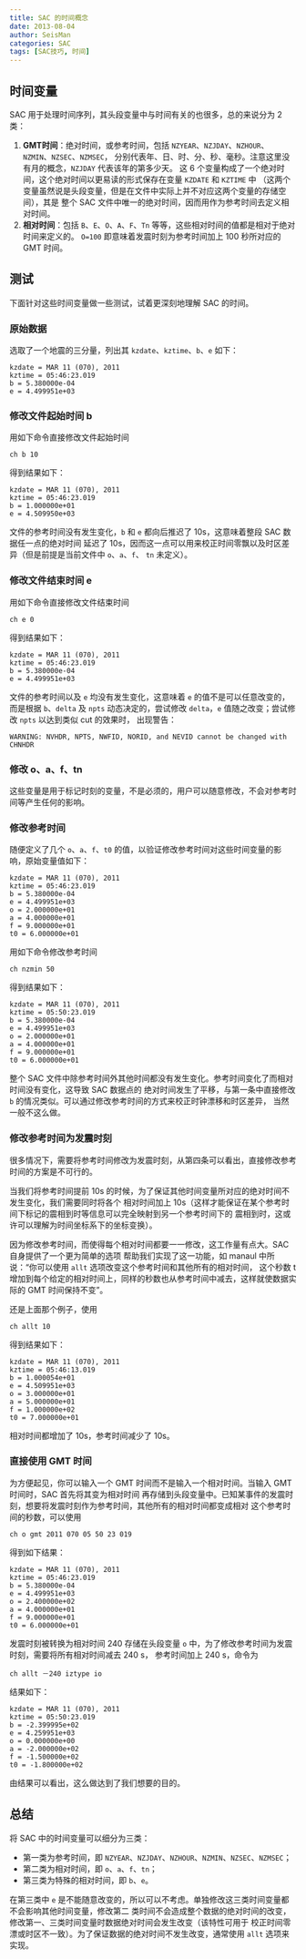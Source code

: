 ```yaml
---
title: SAC 的时间概念
date: 2013-08-04
author: SeisMan
categories: SAC
tags: [SAC技巧, 时间]
---
```


## 时间变量

SAC 用于处理时间序列，其头段变量中与时间有关的也很多，总的来说分为 2 类：

1.  **GMT时间**：绝对时间，或参考时间，包括 `NZYEAR`、`NZJDAY`、`NZHOUR`、`NZMIN`、`NZSEC`、`NZMSEC`，
    分别代表年、日、时、分、秒、毫秒。注意这里没有月的概念，`NZJDAY` 代表该年的第多少天。
    这 6 个变量构成了一个绝对时间，这个绝对时间以更易读的形式保存在变量 `KZDATE` 和 `KZTIME` 中
    （这两个变量虽然说是头段变量，但是在文件中实际上并不对应这两个变量的存储空间），其是
    整个 SAC 文件中唯一的绝对时间，因而用作为参考时间去定义相对时间。
2.  **相对时间**：包括 `B`、`E`、`O`、`A`、`F`、`Tn` 等等，这些相对时间的值都是相对于绝对时间来定义的。
    `O=100` 即意味着发震时刻为参考时间加上 100 秒所对应的 GMT 时间。

<!--more-->

## 测试

下面针对这些时间变量做一些测试，试着更深刻地理解 SAC 的时间。

### 原始数据

选取了一个地震的三分量，列出其 `kzdate`、`kztime`、`b`、`e` 如下：

    kzdate = MAR 11 (070), 2011
    kztime = 05:46:23.019
    b = 5.380000e-04
    e = 4.499951e+03

### 修改文件起始时间 b

用如下命令直接修改文件起始时间

    ch b 10

得到结果如下：

    kzdate = MAR 11 (070), 2011
    kztime = 05:46:23.019
    b = 1.000000e+01
    e = 4.509950e+03

文件的参考时间没有发生变化，`b` 和 `e` 都向后推迟了 10s，这意味着整段 SAC 数据任一点的绝对时间
延迟了 10s，因而这一点可以用来校正时间零飘以及时区差异（但是前提是当前文件中 `o`、`a`、`f`、
`tn` 未定义）。

### 修改文件结束时间 e

用如下命令直接修改文件结束时间

    ch e 0

得到结果如下：

    kzdate = MAR 11 (070), 2011
    kztime = 05:46:23.019
    b = 5.380000e-04
    e = 4.499951e+03

文件的参考时间以及 `e` 均没有发生变化，这意味着 `e` 的值不是可以任意改变的，而是根据 `b`、`delta`
及 `npts` 动态决定的，尝试修改 `delta`，`e` 值随之改变；尝试修改 `npts` 以达到类似 cut 的效果时，
出现警告：

    WARNING: NVHDR, NPTS, NWFID, NORID, and NEVID cannot be changed with CHNHDR

### 修改 o、a、f、tn

这些变量是用于标记时刻的变量，不是必须的，用户可以随意修改，不会对参考时间等产生任何的影响。

### 修改参考时间

随便定义了几个 `o`、`a`、`f`、`t0` 的值，以验证修改参考时间对这些时间变量的影响，原始变量值如下：

    kzdate = MAR 11 (070), 2011
    kztime = 05:46:23.019
    b = 5.380000e-04
    e = 4.499951e+03
    o = 2.000000e+01
    a = 4.000000e+01
    f = 9.000000e+01
    t0 = 6.000000e+01

用如下命令修改参考时间

    ch nzmin 50

得到结果如下：

    kzdate = MAR 11 (070), 2011
    kztime = 05:50:23.019
    b = 5.380000e-04
    e = 4.499951e+03
    o = 2.000000e+01
    a = 4.000000e+01
    f = 9.000000e+01
    t0 = 6.000000e+01

整个 SAC 文件中除参考时间外其他时间都没有发生变化。参考时间变化了而相对时间没有变化，这导致 SAC 数据点的
绝对时间发生了平移，与第一条中直接修改 `b` 的情况类似。可以通过修改参考时间的方式来校正时钟漂移和时区差异，
当然一般不这么做。

### 修改参考时间为发震时刻

很多情况下，需要将参考时间修改为发震时刻，从第四条可以看出，直接修改参考时间的方案是不可行的。

当我们将参考时间提前 10s 的时候，为了保证其他时间变量所对应的绝对时间不发生变化，我们需要同时将各个
相对时间加上 10s（这样才能保证在某个参考时间下标记的震相到时等信息可以完全映射到另一个参考时间下的
震相到时，这或许可以理解为时间坐标系下的坐标变换）。

因为修改参考时间，而使得每个相对时间都要一一修改，这工作量有点大。SAC 自身提供了一个更为简单的选项
帮助我们实现了这一功能，如 manaul 中所说：“你可以使用 `allt` 选项改变这个参考时间和其他所有的相对时间，
这个秒数 t 增加到每个给定的相对时间上，同样的秒数也从参考时间中减去，这样就使数据实际的 GMT 时间保持不变”。

还是上面那个例子，使用

    ch allt 10

得到结果如下：

    kzdate = MAR 11 (070), 2011
    kztime = 05:46:13.019
    b = 1.000054e+01
    e = 4.509951e+03
    o = 3.000000e+01
    a = 5.000000e+01
    f = 1.000000e+02
    t0 = 7.000000e+01

相对时间都增加了 10s，参考时间减少了 10s。

### 直接使用 GMT 时间

为方便起见，你可以输入一个 GMT 时间而不是输入一个相对时间。当输入 GMT 时间时，SAC 首先将其变为相对时间
再存储到头段变量中。已知某事件的发震时刻，想要将发震时刻作为参考时间，其他所有的相对时间都变成相对
这个参考时间的秒数，可以使用

    ch o gmt 2011 070 05 50 23 019

得到如下结果：

    kzdate = MAR 11 (070), 2011
    kztime = 05:46:23.019
    b = 5.380000e-04
    e = 4.499951e+03
    o = 2.400000e+02
    a = 4.000000e+01
    f = 9.000000e+01
    t0 = 6.000000e+01

发震时刻被转换为相对时间 240 存储在头段变量 `o` 中，为了修改参考时间为发震时刻，需要将所有相对时间减去 240 s，
参考时间加上 240 s，命令为

    ch allt －240 iztype io

结果如下：

    kzdate = MAR 11 (070), 2011
    kztime = 05:50:23.019
    b = -2.399995e+02
    e = 4.259951e+03
    o = 0.000000e+00
    a = -2.000000e+02
    f = -1.500000e+02
    t0 = -1.800000e+02

由结果可以看出，这么做达到了我们想要的目的。

## 总结

将 SAC 中的时间变量可以细分为三类：

-   第一类为参考时间，即 `NZYEAR`、`NZJDAY`、`NZHOUR`、`NZMIN`、`NZSEC`、`NZMSEC`；
-   第二类为相对时间，即 `o`、`a`、`f`、`tn`；
-   第三类为特殊的相对时间，即 `b`、`e`。

在第三类中 `e` 是不能随意改变的，所以可以不考虑。单独修改这三类时间变量都不会影响其他时间变量，修改第二
类时间不会造成整个数据的绝对时间的改变，修改第一、三类时间变量时数据绝对时间会发生改变（该特性可用于
校正时间零漂或时区不一致）。为了保证数据的绝对时间不发生改变，通常使用 `allt` 选项来实现。
